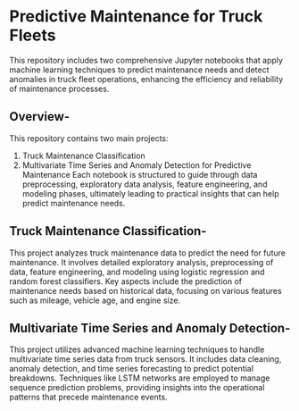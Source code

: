 # Predictive Maintenance for Truck Fleets
This repository includes two comprehensive Jupyter notebooks that apply machine learning techniques to predict maintenance needs and detect anomalies in truck fleet operations, enhancing the efficiency and reliability of maintenance processes.

## Overview-
This repository contains two main projects:
1. Truck Maintenance Classification
2. Multivariate Time Series and Anomaly Detection for Predictive Maintenance
Each notebook is structured to guide through data preprocessing, exploratory data analysis, feature engineering, and modeling phases, ultimately leading to practical insights that can help predict maintenance needs.

## Truck Maintenance Classification-
This project analyzes truck maintenance data to predict the need for future maintenance. It involves detailed exploratory analysis, preprocessing of data, feature engineering, and modeling using logistic regression and random forest classifiers. Key aspects include the prediction of maintenance needs based on historical data, focusing on various features such as mileage, vehicle age, and engine size.

## Multivariate Time Series and Anomaly Detection-
This project utilizes advanced machine learning techniques to handle multivariate time series data from truck sensors. It includes data cleaning, anomaly detection, and time series forecasting to predict potential breakdowns. Techniques like LSTM networks are employed to manage sequence prediction problems, providing insights into the operational patterns that precede maintenance events.
